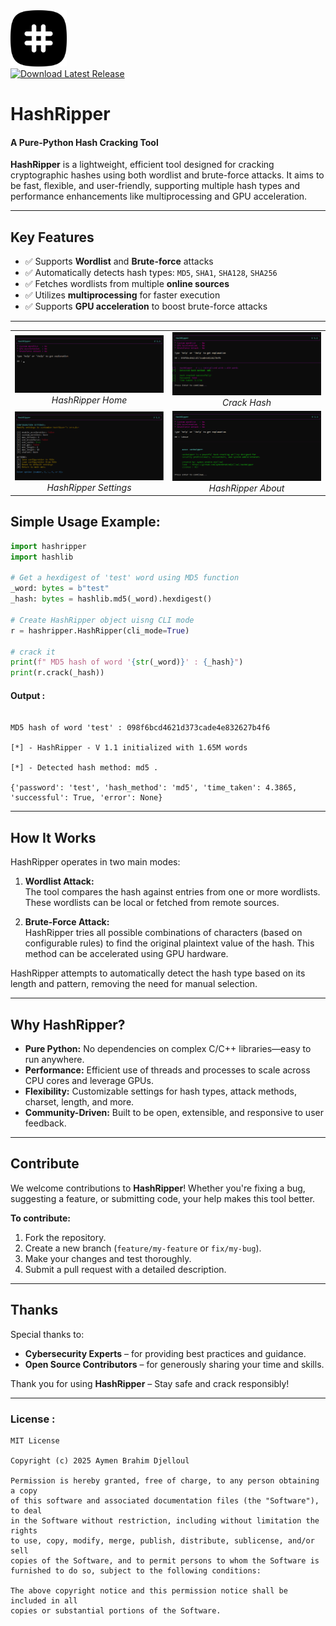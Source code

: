 <div align="left">
  <img src="https://github.com/aymenbrahimdjelloul/HashRipper/blob/main/images/icon.png" alt="HashRipper Logo" width="90" height="90">
</div>

<a href="https://github.com/aymenbrahimdjelloul/HashRipper/releases/latest">
    <img src="https://img.shields.io/github/v/release/aymenbrahimdjelloul/HashRipper?color=green&label=Download&style=for-the-badge" alt="Download Latest Release">
  </a>

# **HashRipper**
#### A Pure-Python Hash Cracking Tool

**HashRipper** is a lightweight, efficient tool designed for cracking cryptographic hashes using both wordlist and brute-force attacks. It aims to be fast, flexible, and user-friendly, supporting multiple hash types and performance enhancements like multiprocessing and GPU acceleration.

---

## **Key Features**

- ✅ Supports **Wordlist** and **Brute-force** attacks  
- ✅ Automatically detects hash types: `MD5`, `SHA1`, `SHA128`, `SHA256`  
- ✅ Fetches wordlists from multiple **online sources**  
- ✅ Utilizes **multiprocessing** for faster execution  
- ✅ Supports **GPU acceleration** to boost brute-force attacks

---

<div align="center">
  <table>
    <tr>
      <td align="center">
        <img src="https://github.com/aymenbrahimdjelloul/HashRipper/blob/main/images/screenshot_1.PNG" alt="Main Interface" width="400px"/>
        <br>
        <em>HashRipper Home</em>
      </td>
      <td align="center">
        <img src="https://github.com/aymenbrahimdjelloul/HashRipper/blob/main/images/screenshot_2.PNG" alt="Crack Hash" width="400px"/>
        <br>
        <em>Crack Hash</em>
      </td>
    </tr>
    <tr>
      <td align="center">
        <img src="https://github.com/aymenbrahimdjelloul/HashRipper/blob/main/images/screenshot_3.PNG" alt="HashRipper settings" width="400px"/>
        <br>
        <em>HashRipper Settings</em>
      </td>
      <td align="center">
        <img src="https://github.com/aymenbrahimdjelloul/HashRipper/blob/main/images/screenshot_4.PNG" alt="HashRipper About" width="400px"/>
        <br>
        <em>HashRipper About</em>
      </td>
    </tr>
  </table>
</div>


## Simple Usage Example:

~~~python
import hashripper
import hashlib

# Get a hexdigest of 'test' word using MD5 function
_word: bytes = b"test"
_hash: bytes = hashlib.md5(_word).hexdigest()

# Create HashRipper object uisng CLI mode
r = hashripper.HashRipper(cli_mode=True)

# crack it
print(f" MD5 hash of word '{str(_word)}' : {_hash}")
print(r.crack(_hash))
~~~
#### Output :
~~~

MD5 hash of word 'test' : 098f6bcd4621d373cade4e832627b4f6

[*] - HashRipper - V 1.1 initialized with 1.65M words

[*] - Detected hash method: md5 .

{'password': 'test', 'hash_method': 'md5', 'time_taken': 4.3865, 'successful': True, 'error': None}

~~~


---

## **How It Works**

HashRipper operates in two main modes:

1. **Wordlist Attack:**  
   The tool compares the hash against entries from one or more wordlists. These wordlists can be local or fetched from remote sources.

2. **Brute-Force Attack:**  
   HashRipper tries all possible combinations of characters (based on configurable rules) to find the original plaintext value of the hash. This method can be accelerated using GPU hardware.

HashRipper attempts to automatically detect the hash type based on its length and pattern, removing the need for manual selection.

---

## **Why HashRipper?**

- **Pure Python:** No dependencies on complex C/C++ libraries—easy to run anywhere.  
- **Performance:** Efficient use of threads and processes to scale across CPU cores and leverage GPUs.  
- **Flexibility:** Customizable settings for hash types, attack methods, charset, length, and more.  
- **Community-Driven:** Built to be open, extensible, and responsive to user feedback.

---

## **Contribute**

We welcome contributions to **HashRipper**! Whether you're fixing a bug, suggesting a feature, or submitting code, your help makes this tool better.

**To contribute:**
1. Fork the repository.
2. Create a new branch (`feature/my-feature` or `fix/my-bug`).
3. Make your changes and test thoroughly.
4. Submit a pull request with a detailed description.

---

## **Thanks**

Special thanks to:

- **Cybersecurity Experts** – for providing best practices and guidance.
- **Open Source Contributors** – for generously sharing your time and skills.
  
Thank you for using **HashRipper** – Stay safe and crack responsibly!

---

### License : 

~~~
MIT License

Copyright (c) 2025 Aymen Brahim Djelloul

Permission is hereby granted, free of charge, to any person obtaining a copy
of this software and associated documentation files (the "Software"), to deal
in the Software without restriction, including without limitation the rights
to use, copy, modify, merge, publish, distribute, sublicense, and/or sell
copies of the Software, and to permit persons to whom the Software is
furnished to do so, subject to the following conditions:

The above copyright notice and this permission notice shall be included in all
copies or substantial portions of the Software.

~~~
